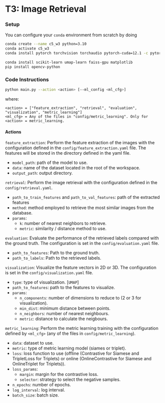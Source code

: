 # T3: Image Retrieval

### Setup

You can configure your `conda` environment from scratch by doing
```bash
conda create --name c5_w3 python=3.10
conda activate c5_w3
conda install pytorch torchvision torchaudio pytorch-cuda=12.1 -c pytorch -c nvidia
￼
conda install scikit-learn umap-learn faiss-gpu matplotlib
pip install opencv-python
```

### Code Instructions

```bash
python main.py --action <action> [--ml_config <ml_cfg>]
```

where:
```
<action> = ["feature_extraction", "retrieval", "evaluation", "visualization", "metric_learning"]
<ml_cfg> = Any of the files in "config/metric_learning". Only for <action> = metric_learning.
```

#### Actions

`feature_extraction`: Perform the feature extraction of the images with the configuration defined in the `config/feature_extraction.yaml` file. The features will be stored in the directory defined in the yaml file.
- `model_path`: path of the model to use.
- `data`: name of the dataset located in the root of the workspace.
- `output_path`: output directory.

`retrieval`: Perform the image retrieval with the configuration defined in the `config/retrieval.yaml`. 
- `path_to_train_features` and `path_to_val_features`: path of the extracted features
- `method`: method employed to retrieve the most similar images from the database.
- `params`: 
    - `k`: number of nearest neighbors to retrieve.
    - `metric`: similarity / distance method to use.

`evaluation`: Evaluate the performance of the retrieved labels compared with the ground truth.
The configuration is set in the `config/evaluation.yaml` file.
- `path_to_features`: Path to the ground truth.
- `path_to_labels`: Path to the retrieved labels.

`visualization`: Visualize the feature vectors in 2D or 3D. The configuration is set in the `config/visualization.yaml` file.
- `type`: type of visualization. [`UMAP`]
- `path_to_features`: path to the features to visualize.
- `params`:
    - `n_components`:  number of dimensions to reduce to (2 or 3 for visualization).
    - `min_dist`:  minimum distance between points.
    - `n_neighbors`: number of nearest neighbours.
    - `metric`: distance to calculate the neigbours.

`metric_learning`: Perform the metric learning training with the configuration defined by `<ml_cfg>` (any of the files in `config/metric_learning`).
- `data`: dataset to use.
- `metric`: type of metric learning model (siames or triplet).
- `loss`: loss function to use (offline (Contrastive for Siamese and TripletLoss for Triplets) or online (OnlineContrastive for Siamese and OnlineTriplet for Triplets)).
- `loss_params`:
    - `margin`: margin for the contrastive loss.
    - `selector`: strategy to select the negative samples.
- `n_epochs`: number of epochs.
- `log_interval`: log interval.
- `batch_size`: batch size.
